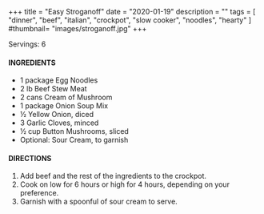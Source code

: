 +++
title = "Easy Stroganoff"
date = "2020-01-19"
description = ""
tags = [
    "dinner",
    "beef",
    "italian",
    "crockpot",
    "slow cooker", 
    "noodles",
    "hearty"
]
#thumbnail= "images/stroganoff.jpg"
+++

Servings: 6 <!--more-->

#### INGREDIENTS 
* 1 package Egg Noodles 
* 2 lb Beef Stew Meat 
* 2 cans Cream of Mushroom 
* 1 package Onion Soup Mix
* ½ Yellow Onion, diced 
* 3 Garlic Cloves, minced 
* ½ cup Button Mushrooms, sliced 
* Optional: Sour Cream, to garnish

#### DIRECTIONS 
1. Add beef and the rest of the ingredients to the crockpot. 
2. Cook on low for 6 hours or high for 4 hours, depending on your preference.
3. Garnish with a spoonful of sour cream to serve. 
